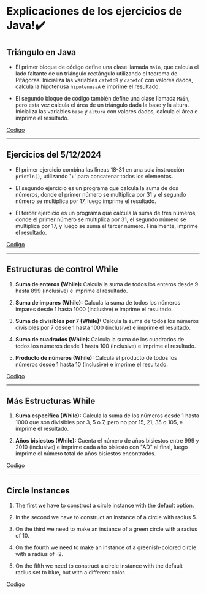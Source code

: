 # Explicaciones de los ejercicios de Java!✔️​

## Triángulo en Java

- El primer bloque de código define una clase llamada `Main`, que calcula el lado faltante de un triángulo rectángulo utilizando el teorema de Pitágoras. Inicializa las variables `catetoB` y `catetoC` con valores dados, calcula la hipotenusa `hipotenusaA` e imprime el resultado.

- El segundo bloque de código también define una clase llamada `Main`, pero esta vez calcula el área de un triángulo dada la base y la altura. Inicializa las variables `base` y `altura` con valores dados, calcula el área e imprime el resultado.

 [Codigo](https://github.com/axckzz/J25-Progamming/blob/main/Java%20(Todo)/Java%20Ejercicios.md) 
 
---

## Ejercicios del 5/12/2024

- El primer ejercicio combina las líneas 18-31 en una sola instrucción `println()`, utilizando '+' para concatenar todos los elementos.

- El segundo ejercicio es un programa que calcula la suma de dos números, donde el primer número se multiplica por 31 y el segundo número se multiplica por 17, luego imprime el resultado.

- El tercer ejercicio es un programa que calcula la suma de tres números, donde el primer número se multiplica por 31, el segundo número se multiplica por 17, y luego se suma el tercer número. Finalmente, imprime el resultado.

[Codigo](https://github.com/axckzz/J25-Progamming/blob/main/Java%20(Todo)/Java%20Ejercicios.md) 

  ---
  

## Estructuras de control While

1. **Suma de enteros (While):** Calcula la suma de todos los enteros desde 9 hasta 899 (inclusive) e imprime el resultado.

2. **Suma de impares (While):** Calcula la suma de todos los números impares desde 1 hasta 1000 (inclusive) e imprime el resultado.

3. **Suma de divisibles por 7 (While):** Calcula la suma de todos los números divisibles por 7 desde 1 hasta 1000 (inclusive) e imprime el resultado.

4. **Suma de cuadrados (While):** Calcula la suma de los cuadrados de todos los números desde 1 hasta 100 (inclusive) e imprime el resultado.

5. **Producto de números (While):** Calcula el producto de todos los números desde 1 hasta 10 (inclusive) e imprime el resultado.

[Codigo](https://github.com/axckzz/J25-Progamming/blob/main/Java%20(Todo)/Java%20Ejercicios.md)
   

---

## Más Estructuras While

1. **Suma específica (While):** Calcula la suma de los números desde 1 hasta 1000 que son divisibles por 3, 5 o 7, pero no por 15, 21, 35 o 105, e imprime el resultado.

2. **Años bisiestos (While):** Cuenta el número de años bisiestos entre 999 y 2010 (inclusive) e imprime cada año bisiesto con "AD" al final, luego imprime el número total de años bisiestos encontrados.

[Codigo](https://github.com/axckzz/J25-Progamming/blob/main/Java%20(Todo)/Java%20Ejercicios.md) 

   ---
   
## Circle Instances

1. The first we have to construct a circle instance with the default option.

2. In the second we have to construct an instance of a circle with radius 5.

3. On the third we need to make an instance of a green circle with a radius of 10.

4. On the fourth we need to make an instance of a greenish-colored circle with a radius of -2.

5. On the fifth we need to construct a circle instance with the default radius set to blue, but with a different color.

[Codigo](https://github.com/axckzz/J25-Progamming/blob/main/Java%20(Todo)/Circle%20Instances.java) 
